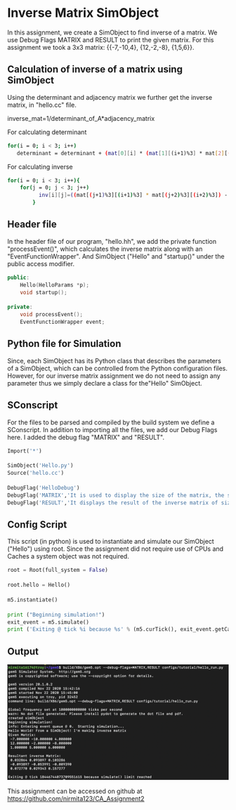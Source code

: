 # Inverse Matrix SimObject

In this assignment, we create a SimObject to find inverse of a matrix. We use Debug Flags MATRIX and RESULT to print the given matrix. For this assignment we took a 3x3 matrix: {{-7,-10,4}, {12,-2,-8}, {1,5,6}}.

## Calculation of inverse of a matrix using SimObject

Using the determinant and adjacency matrix we further get the inverse matrix, in "hello.cc" file. 

inverse_mat=1/determinant_of_A*adjacency_matrix

For calculating determinant
```bash
for(i = 0; i < 3; i++)
   determinant = determinant + (mat[0][i] * (mat[1][(i+1)%3] * mat[2][(i+2)%3] - mat[1][(i+2)%3] * mat[2][(i+1)%3]));
```
For calculating inverse
```bash
for(i = 0; i < 3; i++){
    for(j = 0; j < 3; j++)
          inv[i][j]=((mat[(j+1)%3][(i+1)%3] * mat[(j+2)%3][(i+2)%3]) - (mat[(j+1)%3][(i+2)%3] * mat[(j+2)%3][(i+1)%3]))/ determinant;
        }
```
## Header file

In the header file of our program, "hello.hh", we add the private function "processEvent()", which calculates the inverse matrix along with an "EventFunctionWrapper". And SimObject ("Hello" and "startup()" under the public access modifier.

```c++
public:
    Hello(HelloParams *p);
    void startup();

private:
    void processEvent();
    EventFunctionWrapper event;
```

## Python file for Simulation

Since, each SimObject has its Python class that describes the parameters of a SimObject, which can be controlled from the Python configuration files. However, for our inverse matrix assignment we do not need to assign any parameter thus we simply declare a class for the"Hello" SimObject. 

## SConscript

For the files to be parsed and compiled by the build system we define a SConscript. In addition to importing all the files, we add our Debug Flags here. I added the debug flag "MATRIX" and "RESULT".

```python
Import('*')

SimObject('Hello.py')
Source('hello.cc')

DebugFlag('HelloDebug')
DebugFlag('MATRIX','It is used to display the size of the matrix, the size of the given matrix is 3x3')
DebugFlag('RESULT','It displays the result of the inverse matrix of size of the given MATRIX. It is calculated using the determinant of the matrix')
```
## Config Script 

This script (in python) is used to instantiate and simulate our SimObject ("Hello") using root. Since the assignment did not require use of CPUs and Caches a system object was not required.


```python
root = Root(full_system = False)

root.hello = Hello()

m5.instantiate()

print ("Beginning simulation!")
exit_event = m5.simulate()
print ('Exiting @ tick %i because %s' % (m5.curTick(), exit_event.getCause()))
```
## Output
![alt text](Output.png?raw=true)

This assignment can be accessed on github at https://github.com/nirmita123/CA_Assignment2 


